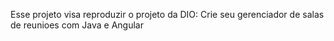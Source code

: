 Esse projeto visa reproduzir o projeto da DIO: Crie seu gerenciador de salas de reunioes com Java e Angular
